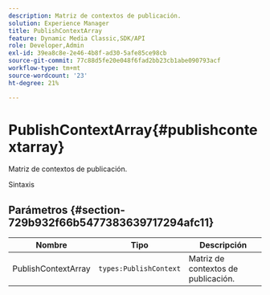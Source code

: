 ```yaml
---
description: Matriz de contextos de publicación.
solution: Experience Manager
title: PublishContextArray
feature: Dynamic Media Classic,SDK/API
role: Developer,Admin
exl-id: 39ea8c8e-2e46-4b8f-ad30-5afe85ce98cb
source-git-commit: 77c88d5fe20e048f6fad2bb23cb1abe090793acf
workflow-type: tm+mt
source-wordcount: '23'
ht-degree: 21%

---
```


# PublishContextArray{#publishcontextarray}

Matriz de contextos de publicación.

Sintaxis

## Parámetros {#section-729b932f66b5477383639717294afc11}

| Nombre | Tipo | Descripción |
|---|---|---|
| PublishContextArray | `types:PublishContext` | Matriz de contextos de publicación. |
